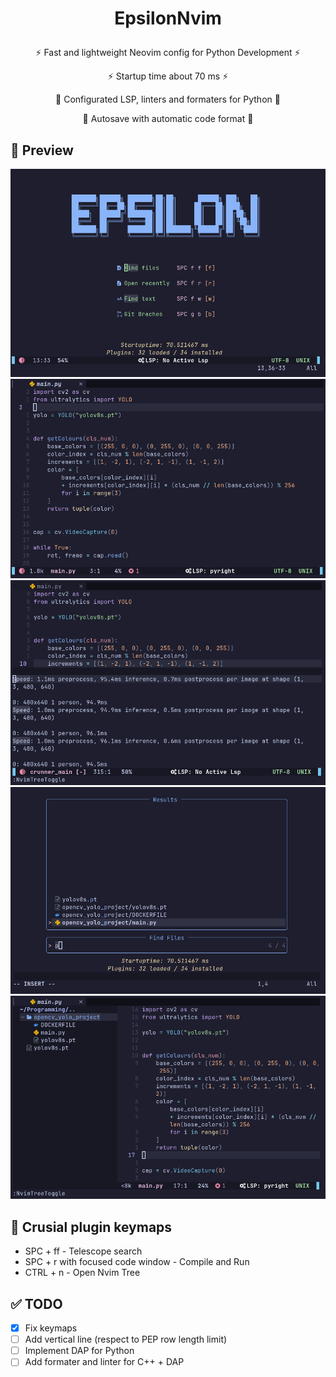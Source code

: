<h1><p align="center">EpsilonNvim</p></h1>
<p align="center">⚡ Fast and lightweight Neovim config for Python Development ⚡</p>
<p align="center">⚡ Startup time about 70 ms ⚡</p>
<p align="center">🐍 Configurated LSP, linters and formaters for Python 🐍</p>
<p align="center">🤖 Autosave with automatic code format 🤖</p>

## 🔎 Preview
![alt text](screenshots/1.png)
![alt text](screenshots/2.png)
![alt text](screenshots/3.png)
![alt text](screenshots/4.png)
![alt text](screenshots/5.png)

## 🔑 Crusial plugin keymaps
- SPC + ff - Telescope search
- SPC + r with focused code window - Compile and Run
- CTRL + n - Open Nvim Tree
    
## ✅ TODO
- [x] Fix keymaps
- [ ] Add vertical line (respect to PEP row length limit)
- [ ] Implement DAP for Python
- [ ] Add formater and linter for C++ + DAP 
